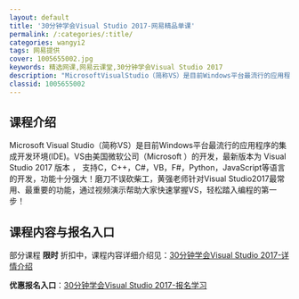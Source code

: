 ```yaml
---
layout: default
title: '30分钟学会Visual Studio 2017-网易精品单课'
permalink: /:categories/:title/
categories: wangyi2
tags: 网易提供
cover: 1005655002.jpg
keywords: 精选网课,网易云课堂,30分钟学会Visual Studio 2017
description: "MicrosoftVisualStudio（简称VS）是目前Windows平台最流行的应用程序的集成开发环境(IDE)。VS由美国微软公司（Microsoft）的开发，最新版本为Visual"
classid: 1005655002
---
```


## 课程介绍

Microsoft Visual Studio（简称VS）是目前Windows平台最流行的应用程序的集成开发环境(IDE)。VS由美国微软公司（Microsoft ）的开发，最新版本为 Visual Studio 2017 版本 ， 支持C，C++，C#，VB，F#，Python，JavaScript等语言的开发，功能十分强大！磨刀不误砍柴工，黄强老师针对Visual Studio2017最常用、最重要的功能，通过视频演示帮助大家快速掌握VS，轻松踏入编程的第一步！

## 课程内容与报名入口

部分课程 **限时** 折扣中，课程内容详细介绍见：[30分钟学会Visual Studio 2017-详情介绍](https://study.163.com/course/introduction/1005655002.htm?share=1&shareId=1025206652&utm_campaign=share&utm_medium=iphoneShare&utm_source=&utm_u=1025206652)

**优惠报名入口**：[30分钟学会Visual Studio 2017-报名学习](https://study.163.com/course/introduction/1005655002.htm?share=1&shareId=1025206652&utm_campaign=share&utm_medium=iphoneShare&utm_source=&utm_u=1025206652)

